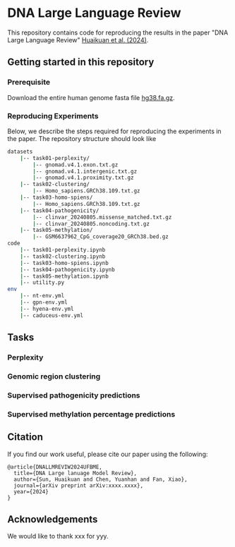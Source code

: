 
# DNA Large Language Review

This repository contains code for reproducing the results in the paper "DNA Large Language Review" [Huaikuan et al. (2024)](https://arxiv.org/xxxx).


## Getting started in this repository

### Prerequisite 

Download the entire human genome fasta file [hg38.fa.gz](https://hgdownload.soe.ucsc.edu/goldenPath/hg38/bigZips/hg38.fa.gz).

### Reproducing Experiments

Below, we describe the steps required for reproducing the experiments in the paper. The repository  structure should look like

```bash
datasets
    |-- task01-perplexity/
        |-- gnomad.v4.1.exon.txt.gz
        |-- gnomad.v4.1.intergenic.txt.gz
        |-- gnomad.v4.1.proximity.txt.gz
    |-- task02-clustering/
        |-- Homo_sapiens.GRCh38.109.txt.gz
    |-- task03-homo-spiens/
        |-- Homo_sapiens.GRCh38.109.txt.gz
    |-- task04-pathogenicity/
        |-- clinvar_20240805.missense_matched.txt.gz
        |-- clinvar_20240805.noncoding.txt.gz
    |-- task05-methylation/
        |-- GSM6637962_CpG_coverage20_GRCh38.bed.gz
code
    |-- task01-perplexity.ipynb
    |-- task02-clustering.ipynb
    |-- task03-homo-spiens.ipynb
    |-- task04-pathogenicity.ipynb
    |-- task05-methylation.ipynb
    |-- utility.py
env
    |-- nt-env.yml
    |-- gpn-env.yml
    |-- hyena-env.yml
    |-- caduceus-env.yml
```

## Tasks

### Perplexity

### Genomic region clustering

### Supervised pathogenicity predictions

### Supervised methylation percentage predictions

## Citation
<a name="citation"></a>

If you find our work useful, please cite our paper using the following:
```
@article{DNALLMREVIW2024UFBME,
  title={DNA Large lanuage Model Review},
  author={Sun, Huaikuan and Chen, Yuanhan and Fan, Xiao},
  journal={arXiv preprint arXiv:xxxx.xxxx},
  year={2024}
}
```

## Acknowledgements
<a name="acknowledgements"></a>
We would like to thank xxx for yyy.

